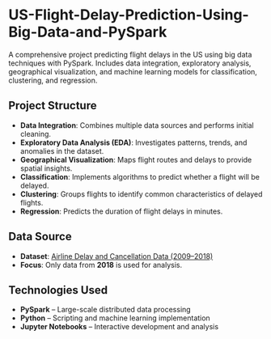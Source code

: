 # US-Flight-Delay-Prediction-Using-Big-Data-and-PySpark

A comprehensive project predicting flight delays in the US using big data techniques with PySpark. Includes data integration, exploratory analysis, geographical visualization, and machine learning models for classification, clustering, and regression.

## Project Structure

- **Data Integration**: Combines multiple data sources and performs initial cleaning.  
- **Exploratory Data Analysis (EDA)**: Investigates patterns, trends, and anomalies in the dataset.  
- **Geographical Visualization**: Maps flight routes and delays to provide spatial insights.  
- **Classification**: Implements algorithms to predict whether a flight will be delayed.  
- **Clustering**: Groups flights to identify common characteristics of delayed flights.  
- **Regression**: Predicts the duration of flight delays in minutes.  

## Data Source

- **Dataset**: [Airline Delay and Cancellation Data (2009–2018)](https://www.kaggle.com/datasets/yuanyuwendymu/airline-delay-and-cancellation-data-2009-2018)  
- **Focus**: Only data from **2018** is used for analysis.  

## Technologies Used

- **PySpark** – Large-scale distributed data processing  
- **Python** – Scripting and machine learning implementation  
- **Jupyter Notebooks** – Interactive development and analysis
